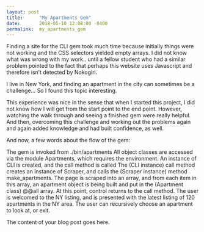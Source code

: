 ```yaml
---
layout: post
title:      "My Apartments Gem"
date:       2018-05-10 12:08:00 -0400
permalink:  my_apartments_gem
---
```




Finding a site for the CLI gem took much time because initially things were not working and the CSS selectors yielded empty arrays.
I did not know what was wrong with my work.. until a fellow student who had a similar problem pointed to the fact that perhaps this website uses Javascript and therefore isn’t detected by Nokogiri.

I live in New York, and finding an apartment in the city can sometimes be a challenge… So I found this topic interesting.

This experience was nice in the sense that when I started this project, I did not know how I will get from the start point to the end point. However, watching the walk through and seeing a finished gem were really helpful. And then, overcoming this challenge and working out the problems again and again added knowledge and had built confidence, as well.

And now, a few words about the flow of the gem:

The gem is invoked from ./bin/apartments
All object classes are accessed via the module Apartments,  which requires the environment.
An instance of CLI is created, and the call method is called
The (CLI instance) call method creates an instance of Scraper, and calls the (Scraper instance) method make_apartments. The page is scraped into an array, and from each item in this array, an apartment object is being built and put in the (Apartment class) @@all array. 
At this point, control returns to the call method. The user is welcomed to the NY listing, and is presented with the latest listing of 120 apartments in the NY area.
The user can recursively choose an apartment to look at, or exit.
 

The content of your blog post goes here.
